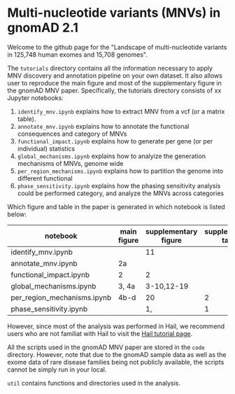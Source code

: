 # Multi-nucleotide variants (MNVs) in gnomAD 2.1

Welcome to the github page for the "Landscape of multi-nucleotide variants in 125,748 human exomes and 15,708 genomes". 

The `tutorials` directory contains all the information necessary to apply MNV discovery and annotation pipeline on your own dataset.
It also allows user to reproduce the main figure and most of the supplementary figure in the gnomAD MNV paper. 
Specifically, the tutorials directory consists of xx Jupyter notebooks:
1. `identify_mnv.ipynb` explains how to extract MNV from a vcf (or a matrix table).
2. `annotate_mnv.ipynb` explains how to annotate the functional consequences and category of MNVs
3. `functional_impact.ipynb` explains how to generate per gene (or per individual) statistics 
4. `global_mechanisms.ipynb` explains how to analyize the generation mechanisms of MNVs, genome wide
5. `per_region_mechanisms.ipynb` explains how to partition the genome into different functional 
6. `phase_sensitivity.ipynb` explains how the phasing sensitivity analysis could be performed
category, and analyze the MNVs across categories

Which figure and table in the paper is generated in which notebook is listed below:

| notebook  | main figure  | supplementary figure  | supplementary table  |   supplementary file  |
|---|---|---|---|---|
|identify_mnv.ipynb   |   | 11  |   |   |
|annotate_mnv.ipynb   | 2a  |   |   | 1  |
|functional_impact.ipynb  | 2  | 2  |   | 1  |
|global_mechanisms.ipynb  | 3, 4a  | 3-10,12-19  |   | 3  |
|per_region_mechanisms.ipynb  | 4b-d  | 20  | 2  |   |
|phase_sensitivity.ipynb  |   | 1,  | 1  |   |

However, since most of the analysis was performed in Hail, we recommend users who are not familiat with Hail to visit the [Hail tutorial page](https://hail.is/docs/0.2/tutorials-landing.html).


All the scripts used in the gnomAD MNV paper are stored in the `code` directory. 
However, note that due to the gnomAD sample data as well as the exome data of rare disease families being not publicly available, 
the scripts cannot be simply run in your local.

`util` contains functions and directories used in the analysis.
